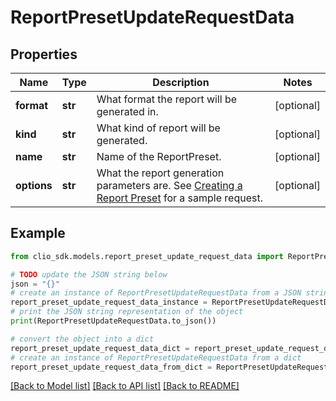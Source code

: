 # ReportPresetUpdateRequestData


## Properties

Name | Type | Description | Notes
------------ | ------------- | ------------- | -------------
**format** | **str** | What format the report will be generated in. | [optional] 
**kind** | **str** | What kind of report will be generated. | [optional] 
**name** | **str** | Name of the ReportPreset. | [optional] 
**options** | **str** | What the report generation parameters are. See [Creating a Report Preset](#section/Creating-a-Report-Preset) for a sample request. | [optional] 

## Example

```python
from clio_sdk.models.report_preset_update_request_data import ReportPresetUpdateRequestData

# TODO update the JSON string below
json = "{}"
# create an instance of ReportPresetUpdateRequestData from a JSON string
report_preset_update_request_data_instance = ReportPresetUpdateRequestData.from_json(json)
# print the JSON string representation of the object
print(ReportPresetUpdateRequestData.to_json())

# convert the object into a dict
report_preset_update_request_data_dict = report_preset_update_request_data_instance.to_dict()
# create an instance of ReportPresetUpdateRequestData from a dict
report_preset_update_request_data_from_dict = ReportPresetUpdateRequestData.from_dict(report_preset_update_request_data_dict)
```
[[Back to Model list]](../README.md#documentation-for-models) [[Back to API list]](../README.md#documentation-for-api-endpoints) [[Back to README]](../README.md)


